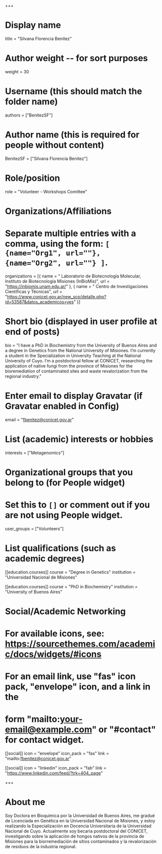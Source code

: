 +++
# Display name
title = "Silvana Florencia Benitez"

# Author weight -- for sort purposes
weight = 30

# Username (this should match the folder name)
authors = ["BenitezSF"]

# Author name (this is required for people without content)
BenitezSF = ["Silvana Florencia Benitez"]

# Role/position
role = "Volunteer - Workshops Comittee"

# Organizations/Affiliations
#   Separate multiple entries with a comma, using the form: `[ {name="Org1", url=""}, {name="Org2", url=""} ]`.
organizations = [{ name = " Laboratorio de Biotecnología Molecular, Instituto de Biotecnología Misiones (InBioMis)", url = "https://inbiomis.unam.edu.ar/" }, { name = " Centro de Investigaciones Científicas y Técnicas", url = "https://www.conicet.gov.ar/new_scp/detalle.php?id=53587&datos_academicos=yes" }]

# Short bio (displayed in user profile at end of posts)
bio = "I have a PhD in Biochemistry from the University of Buenos Aires and a degree in Genetics from the National University of Misiones. I’m currently a student in the Specialization in University Teaching at the National University of Cuyo. I’m a postdoctoral fellow at CONICET, researching the application of native fungi from the province of Misiones for the bioremediation of contaminated sites and waste revalorization from the regional industry."

# Enter email to display Gravatar (if Gravatar enabled in Config)
email = "fbenitez@conicet.gov.ar"

# List (academic) interests or hobbies
interests = ["Metagenomics"]

# Organizational groups that you belong to (for People widget)
#   Set this to `[]` or comment out if you are not using People widget.
user_groups = ["Volunteers"] 

# List qualifications (such as academic degrees)
[[education.courses]]
  course = "Degree in Genetics"
  institution = "Universidad Nacional de Misiones"

[[education.courses]]
  course = "PhD in Biochemistry"
  institution = "University of Buenos Aires"


# Social/Academic Networking
# For available icons, see: https://sourcethemes.com/academic/docs/widgets/#icons
#   For an email link, use "fas" icon pack, "envelope" icon, and a link in the
#   form "mailto:your-email@example.com" or "#contact" for contact widget.

[[social]]
  icon = "envelope"
  icon_pack = "fas"
  link = "mailto:fbenitez@conicet.gov.ar"


[[social]]
  icon = "linkedin"
  icon_pack = "fab"
  link = "https://www.linkedin.com/feed/?trk=404_page"


+++

# About me 

Soy Doctora en Bioquímica por la Universidad de Buenos Aires, me gradué de Licenciada en Genética en la Universidad Nacional de Misiones, y estoy realizando la Especialización en Docencia Universitaria de la Universidad Nacional de Cuyo. Actualmente soy becaria postdoctoral del CONICET, investigando sobre la aplicación de hongos nativos de la provincia de Misiones para la biorremediación de sitios contaminados y la revalorización de residuos de la industria regional.  